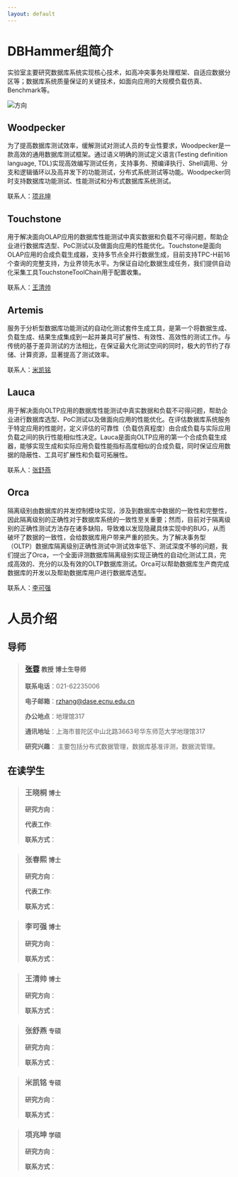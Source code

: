 ```yaml
---
layout: default
---
```

# DBHammer组简介

实验室主要研究数据库系统实现核心技术，如高冲突事务处理框架、自适应数据分区等；数据库系统质量保证的关键技术，如面向应用的大规模负载仿真、Benchmark等。

![方向](https://tva1.sinaimg.cn/large/007S8ZIlgy1ggjwsk32phj30jg0jcqg9.jpg) 


## Woodpecker

为了提高数据库测试效率，缓解测试对测试人员的专业性要求，Woodpecker是一款高效的通用数据库测试框架。通过语义明确的测试定义语言(Testing definition language, TDL)实现高效编写测试任务，支持事务、预编译执行、Shell调用、分支和逻辑循环以及高并发下的功能测试，分布式系统测试等功能。Woodpecker同时支持数据库功能测试、性能测试和分布式数据库系统测试。

联系人：[项兆坤](mailto:zkxiang@stu.ecnu.edu.cn)

## Touchstone
用于解决面向OLAP应用的数据库性能测试中真实数据和负载不可得问题，帮助企业进行数据库选型、PoC测试以及做面向应用的性能优化。Touchstone是面向OLAP应用的合成负载生成器，支持多节点全并行数据生成，目前支持TPC-H前16个查询的完整支持，为业界领先水平。为保证自动化数据生成任务，我们提供自动化采集工具TouchstoneToolChain用于配置收集。

联系人：[王清帅](mailto:qswang@stu.ecnu.edu.cn)

## Artemis

服务于分析型数据库功能测试的自动化测试套件生成工具，是第一个将数据生成、负载生成、结果生成集成到一起并兼具可扩展性、有效性、高效性的测试工作。与传统的基于差异测试的方法相比，在保证最大化测试空间的同时，极大的节约了存储、计算资源，显著提高了测试效率。

联系人：[米凯铭](mailto:mkm@stu.ecnu.edu.cn)

## Lauca

用于解决面向OLTP应用的数据库性能测试中真实数据和负载不可得问题，帮助企业进行数据库选型、PoC测试以及做面向应用的性能优化。在评估数据库系统服务于特定应用的性能时，定义评估的可靠性（负载仿真程度）由合成负载与实际应用负载之间的执行性能相似性决定。Lauca是面向OLTP应用的第一个合成负载生成器，能够实现生成和实际应用负载性能指标高度相似的合成负载，同时保证应用数据的隐蔽性、工具可扩展性和负载可拓展性。

联系人：[张舒燕](mailto:syzhang@stu.ecnu.edu.cn)

## Orca

隔离级别由数据库的并发控制模块实现，涉及到数据库中数据的一致性和完整性，因此隔离级别的正确性对于数据库系统的一致性至关重要；然而，目前对于隔离级别的正确性测试方法存在诸多缺陷，导致难以发现隐藏具体实现中的BUG，从而破坏了数据的一致性，会给数据库用户带来严重的损失。为了解决事务型（OLTP）数据库隔离级别正确性测试中测试效率低下、测试深度不够的问题，我们提出了Orca，一个全面评测数据库隔离级别实现正确性的自动化测试工具，完成高效的、充分的以及有效的OLTP数据库测试。Orca可以帮助数据库生产商完成数据库的开发以及帮助数据库用户进行数据库选型。



联系人：[李可强](mailto:kqli@stu.ecnu.edu.cn)

# 人员介绍

## 导师

> ### [张蓉](http://dase.ecnu.edu.cn/dase-module-gateway/dase/teacher/single_teacher.html?teacherId=23) `教授` `博士生导师` 
>
> **联系电话**：021-62235006
>
> **电子邮箱**：rzhang@dase.ecnu.edu.cn
>
> **办公地点**：地理馆317
>
> **通讯地址**：上海市普陀区中山北路3663号华东师范大学地理馆317
>
> **研究兴趣**： 主要包括分布式数据管理，数据库基准评测，数据流管理。

## 在读学生


> ### 王晓桐 `博士`
>
> **研究方向**：
>
> **代表工作**:
>
> **联系方式**：

> ### 张春熙 `博士`
>
> **研究方向**：
>
> **代表工作**:
>
> **联系方式**：

> ### 李可强 `博士`
> **研究方向**：
>
> **联系方式**：

> ### 王清帅 `博士`
> **研究方向**：
>
> **联系方式**：

> ### 张舒燕 `专硕`
> **研究方向**：
> 
> **联系方式**：

> ### 米凯铭 `专硕`
> **研究方向**：
>
> **联系方式**：

> ### 项兆坤 `学硕`
> **研究方向**：
>
> **联系方式**：
